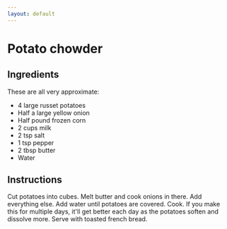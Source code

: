 ```yaml
---
layout: default
---
```

# Potato chowder
## Ingredients
These are all very approximate:
* 4 large russet potatoes
* Half a large yellow onion
* Half pound frozen corn
* 2 cups milk
* 2 tsp salt
* 1 tsp pepper
* 2 tbsp butter
* Water

## Instructions
Cut potatoes into cubes. Melt butter and cook onions in there. Add everything else. Add water until potatoes are covered. Cook. If you make this for multiple days, it'll get better each day as the potatoes soften and dissolve more.
Serve with toasted french bread.
